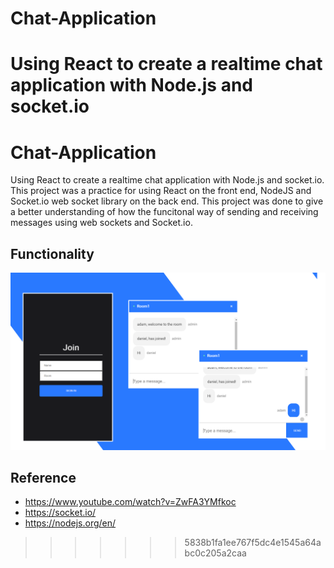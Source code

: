 # Chat-Application
Using React to create a realtime chat application with Node.js and socket.io
=======
# Chat-Application
Using React to create a realtime chat application with Node.js and socket.io. This project was a practice for using React on the front end, NodeJS and Socket.io web socket library on the back end. This project was done to give a better understanding of how the funcitonal way of sending and receiving messages using web sockets and Socket.io. 

## Functionality
![Demo](demo/realtime-chat.png)

## Reference
* https://www.youtube.com/watch?v=ZwFA3YMfkoc
* https://socket.io/
* https://nodejs.org/en/

>>>>>>> 5838b1fa1ee767f5dc4e1545a64abc0c205a2caa
